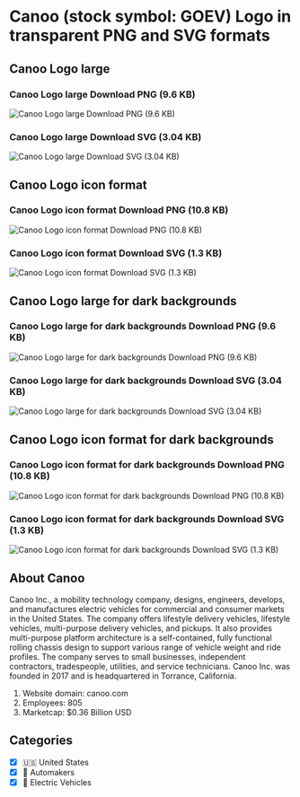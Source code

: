 # Canoo (stock symbol: GOEV) Logo in transparent PNG and SVG formats

## Canoo Logo large

### Canoo Logo large Download PNG (9.6 KB)

![Canoo Logo large Download PNG (9.6 KB)](/img/orig/GOEV_BIG-3575d555.png)

### Canoo Logo large Download SVG (3.04 KB)

![Canoo Logo large Download SVG (3.04 KB)](/img/orig/GOEV_BIG-6db59a26.svg)

## Canoo Logo icon format

### Canoo Logo icon format Download PNG (10.8 KB)

![Canoo Logo icon format Download PNG (10.8 KB)](/img/orig/GOEV-bd3438a6.png)

### Canoo Logo icon format Download SVG (1.3 KB)

![Canoo Logo icon format Download SVG (1.3 KB)](/img/orig/GOEV-c15f4a95.svg)

## Canoo Logo large for dark backgrounds

### Canoo Logo large for dark backgrounds Download PNG (9.6 KB)

![Canoo Logo large for dark backgrounds Download PNG (9.6 KB)](/img/orig/GOEV_BIG.D-0fda3ff1.png)

### Canoo Logo large for dark backgrounds Download SVG (3.04 KB)

![Canoo Logo large for dark backgrounds Download SVG (3.04 KB)](/img/orig/GOEV_BIG.D-6f866ed2.svg)

## Canoo Logo icon format for dark backgrounds

### Canoo Logo icon format for dark backgrounds Download PNG (10.8 KB)

![Canoo Logo icon format for dark backgrounds Download PNG (10.8 KB)](/img/orig/GOEV.D-c6ad8fdb.png)

### Canoo Logo icon format for dark backgrounds Download SVG (1.3 KB)

![Canoo Logo icon format for dark backgrounds Download SVG (1.3 KB)](/img/orig/GOEV.D-aa5093b0.svg)

## About Canoo

Canoo Inc., a mobility technology company, designs, engineers, develops, and manufactures electric vehicles for commercial and consumer markets in the United States. The company offers lifestyle delivery vehicles, lifestyle vehicles, multi-purpose delivery vehicles, and pickups. It also provides multi-purpose platform architecture is a self-contained, fully functional rolling chassis design to support various range of vehicle weight and ride profiles. The company serves to small businesses, independent contractors, tradespeople, utilities, and service technicians. Canoo Inc. was founded in 2017 and is headquartered in Torrance, California.

1. Website domain: canoo.com
2. Employees: 805
3. Marketcap: $0.36 Billion USD


## Categories
- [x] 🇺🇸 United States
- [x] 🚗 Automakers
- [x] 🔋 Electric Vehicles
